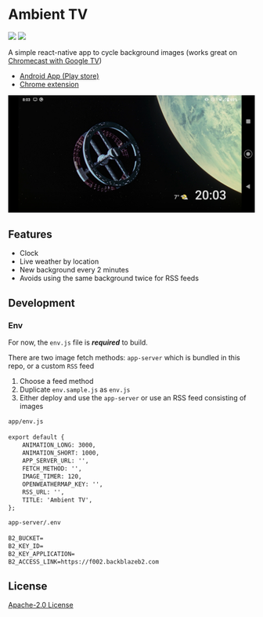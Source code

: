 # Ambient TV

![](https://img.shields.io/github/v/release/hmerritt/ambient-tv.svg) ![](https://img.shields.io/github/license/hmerritt/ambient-tv)

A simple react-native app to cycle background images (works great on [Chromecast with Google TV](https://store.google.com/gb/product/chromecast_google_tv))

-   [Android App (Play store)](https://play.google.com/store/apps/details?id=com.hmerritt.ambient.tv)
-   [Chrome extension](https://chrome.google.com/webstore/detail/ambient-tv/gcgkmdgkoickimkhkkbcopdgcaepbade)

![](./screenshots/screenshot-1.png)

## Features

-   Clock
-   Live weather by location
-   New background every 2 minutes
-   Avoids using the same background twice for RSS feeds

## Development

### Env

For now, the `env.js` file is **_required_** to build.

There are two image fetch methods: `app-server` which is bundled in this repo, or a custom `RSS` feed

1. Choose a feed method
2. Duplicate `env.sample.js` as `env.js`
3. Either deploy and use the `app-server` or use an RSS feed consisting of images

```
app/env.js

export default {
    ANIMATION_LONG: 3000,
    ANIMATION_SHORT: 1000,
    APP_SERVER_URL: '',
    FETCH_METHOD: '',
    IMAGE_TIMER: 120,
    OPENWEATHERMAP_KEY: '',
    RSS_URL: '',
    TITLE: 'Ambient TV',
};
```

```
app-server/.env

B2_BUCKET=
B2_KEY_ID=
B2_KEY_APPLICATION=
B2_ACCESS_LINK=https://f002.backblazeb2.com
```

## License

[Apache-2.0 License](LICENSE)
